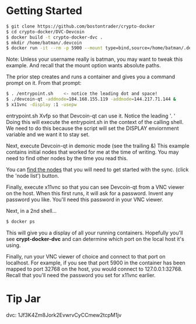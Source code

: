 # Getting Started
```sh
$ git clone https://github.com/bostontrader/crypto-docker
$ cd crypto-docker/DVC-Devcoin
$ docker build -t crypto-docker-dvc . 
$ mkdir /home/batman/.devcoin
$ docker run -it --rm -p 5900 --mount type=bind,source=/home/batman/.devcoin,destination=/root/.devcoin crypto-docker-dvc
```
Note: Unless your username really is batman, you may want to tweak this example.  And recall that the mount option wants absolute paths.

The prior step creates and runs a container and gives you a command prompt on it.  From that prompt:

```sh
$ . /entrypoint.sh    <- notice the leading dot and space!
$ ./devcoin-qt -addnode=104.168.155.119 -addnode=144.217.71.144 &
$ x11vnc -display :1 -usepw
```
entrypoint.sh Xvfp so that Devcoin-qt can use it. Notice the leading '. ' Doing this will execute the entrypoint.sh in the context of the calling shell.  We need to do this because the script will set the DISPLAY enviornment variable and we want it to stay set.

Next, execute Devcoin-qt in demonic mode (see the trailing &)  This example contains initial nodes that worked for me at the time of writing. You may need to find other nodes by the time you read this.

You can [find the nodes](https://chainz.cryptoid.info/dvc/#!network) that you will need to get started with the sync. (click the 'node list') button.


Finally, execute x11vnc so that you can see Devcoin-qt from a VNC viewer on the host.  When this first runs, it will ask for a password.  Invent any password you like.  You'll need this password in your VNC viewer.

Next, in a 2nd shell...
```sh
$ docker ps
```
This will give you a display of all your running containers.  Hopefully you'll see **crypt-docker-dvc** and can determine which port on the local host it's using.

Finally, run your VNC viewer of choice and connect to that port on localhost.  For example, if you see that port 5900 in the container has been mapped to port 32768 on the host, you would connect to 127.0.0.1:32768.  Recall that you'll need the password you set for x11vnc earlier.

# Tip Jar

dvc: 1Jf3K4Zm8Jork2EvwrvCyCCmew2tcpM1jv
